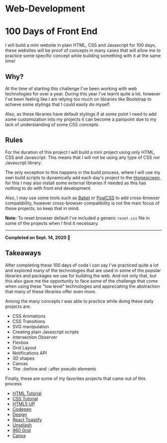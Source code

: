 # Web-Development

# 100 Days of Front End

I will build a mini website in plain HTML, CSS and Javascript for 100 days, these websites will be proof of concepts in many cases that will allow me to practice some specific concept while building something with it at the same time!

## Why?

At the time of starting this challenge I've been working with web technologies for over a year. During this year I've learnt quite a lot, however I've been feeling like I am relying too much on libraries like Bootstrap to achieve some stylings that I could easily do myself.

Also, as these libraries have default stylings if at some point I need to add some customization into my projects it can become a painpoint due to my lack of understanding of some CSS concepts.

## Rules

For the duration of this project I will build a mini project using only HTML, CSS and Javascript. This means that I will not be using any type of CSS nor Javascript library.

The only exception to this happens in the build process, where I will use my own build scripts to dynamically add each day's project to the [Homescreen](https://ivanvb.github.io/100-days-front-end/), for this I may also install some external libraries if needed as this has nothing to do with front end development.

Also, I may use some tools such as [Babel](https://babeljs.io/) or [PostCSS](https://postcss.org/) to add cross-browser compatibility, however cross-browser compatibility is not the main focus of these projects, so keep that in mind.

**Note:** To reset browser default I've included a generic `reset.css` file in some of the projects when I find it necessary.

---

**Completed on Sept. 14, 2020 🥳**

## Takeaways

After completing these 100 days of code I can say I've practiced quite a lot and explored many of the technologies that are used in some of the popular libraries and packages we use for building the web. And not only that, but this also gave me the opportunity to face some of the challenge that come when using these "low level" technologies and appreciating the abstraction that many of these libraries offer even more.

Among the many concepts I was able to practice while doing these daily projects are:

-   CSS Animations
-   CSS Transitions
-   SVG manipulation
-   Creating plain Javascript scripts
-   Intersection Observer
-   Flexbox
-   Grid Layout
-   Notifications API
-   3D shapes
-   Canvas
-   The ::before and ::after pseudo elements

Finally, these are some of my favorites projects that came out of this process

-   [HTML Tutorial](https://www.w3schools.com/html/)
-   [CSS Tutorial](https://www.w3schools.com/css/default.asp)
-   [HTML5 UP](https://html5up.net/)
-   [Codepen](https://codepen.io/trending)
-   [Design](https://www.design-seeds.com/)
-   [React Toastify](https://www.npmjs.com/package/react-toastify)
-   [Unsplash](https://unsplash.com/pt-br)
-   [960 Grid](https://960.gs/)
-   [Canva](https://www.canva.com/pt_br/)


